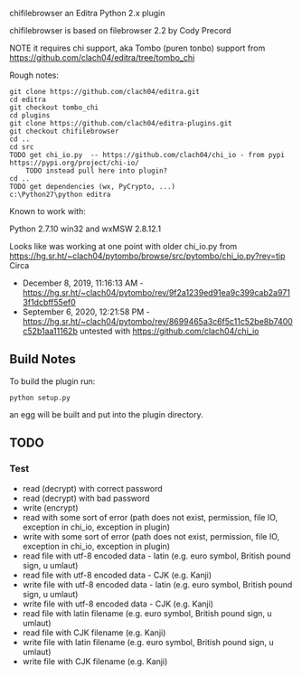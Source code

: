 chifilebrowser an Editra Python 2.x plugin

chifilebrowser is based on filebrowser 2.2 by Cody Precord

NOTE it requires chi support, aka Tombo (puren tonbo) support
from https://github.com/clach04/editra/tree/tombo_chi

Rough notes:

    git clone https://github.com/clach04/editra.git
    cd editra
    git checkout tombo_chi
    cd plugins
    git clone https://github.com/clach04/editra-plugins.git
    git checkout chifilebrowser
    cd ..
    cd src
    TODO get chi_io.py  -- https://github.com/clach04/chi_io - from pypi https://pypi.org/project/chi-io/
        TODO instead pull here into plugin?
    cd ..
    TODO get dependencies (wx, PyCrypto, ...)
    c:\Python27\python editra


Known to work with:

Python 2.7.10 win32 and wxMSW 2.8.12.1

Looks like was working at one point with older chi_io.py from
https://hg.sr.ht/~clach04/pytombo/browse/src/pytombo/chi_io.py?rev=tip
Circa
 * December 8, 2019, 11:16:13 AM  - https://hg.sr.ht/~clach04/pytombo/rev/9f2a1239ed91ea9c399cab2a9713f1dcbff55ef0
 * September 6, 2020, 12:21:58 PM  - https://hg.sr.ht/~clach04/pytombo/rev/8699465a3c6f5c11c52be8b7400c52b1aa11162b
untested with https://github.com/clach04/chi_io


## Build Notes

To build the plugin run:

    python setup.py

an egg will be built and put into the plugin directory.

## TODO

### Test

  * read (decrypt) with correct password
  * read (decrypt) with bad password
  * write (encrypt)
  * read with some sort of error (path does not exist, permission, file IO, exception in chi_io, exception in plugin)
  * write with some sort of error (path does not exist, permission, file IO, exception in chi_io, exception in plugin)
  * read file with utf-8 encoded data - latin (e.g. euro symbol, British pound sign, u umlaut)
  * read file with utf-8 encoded data - CJK (e.g. Kanji)
  * write file with utf-8 encoded data - latin (e.g. euro symbol, British pound sign, u umlaut)
  * write file with utf-8 encoded data - CJK (e.g. Kanji)
  * read file with latin filename (e.g. euro symbol, British pound sign, u umlaut)
  * read file with CJK filename (e.g. Kanji)
  * write file with latin filename (e.g. euro symbol, British pound sign, u umlaut)
  * write file with CJK filename (e.g. Kanji)
